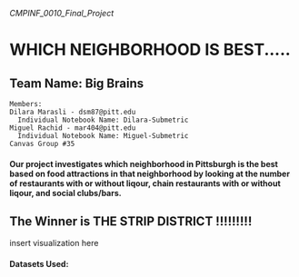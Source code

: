 *CMPINF_0010_Final_Project*

# WHICH NEIGHBORHOOD IS BEST.....

## Team Name: Big Brains
	Members:
    Dilara Marasli - dsm87@pitt.edu
      Individual Notebook Name: Dilara-Submetric
    Miguel Rachid - mar404@pitt.edu
      Individual Notebook Name: Miguel-Submetric
    Canvas Group #35

#### Our project investigates which neighborhood in Pittsburgh is the best based on food attractions in that neighborhood by looking at the number of restaurants with or without liqour, chain restaurants with or without liqour, and social clubs/bars.

## The Winner is THE STRIP DISTRICT !!!!!!!!!

insert visualization here

#### Datasets Used:
